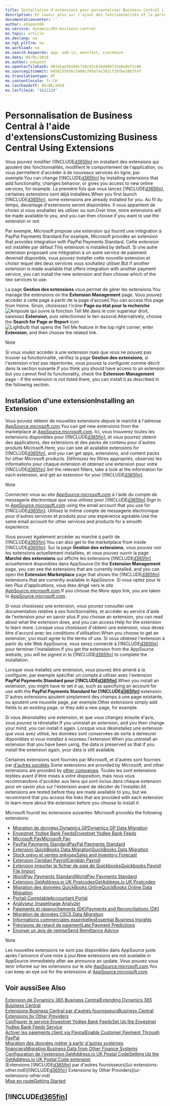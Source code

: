 ```yaml
---
title: Installation d'extensions pour personnaliser Business Central | Microsoft Docs
description: En savoir plus sur l'ajout des fonctionnalités et la personnalisation de Business Central en installant des extensions.
documentationcenter: ''
author: edupont04
ms.service: dynamics365-business-central
ms.topic: article
ms.devlang: na
ms.tgt_pltfrm: na
ms.workload: na
ms.search.keywords: app, add-in, manifest, customize
ms.date: 04/01/2019
ms.author: edupont
ms.openlocfilehash: d03d1aa3910dc73dc61c61bdd66725e8e8af3c66
ms.sourcegitcommit: 04581558f6c5488c705a7ac392cf297be10b5f4f
ms.translationtype: HT
ms.contentlocale: fr-CH
ms.lasthandoff: 06/06/2019
ms.locfileid: "1621129"
---
```

# <a name="customizing-business-central-using-extensions"></a><span data-ttu-id="fe052-103">Personnalisation de Business Central à l'aide d'extensions</span><span class="sxs-lookup"><span data-stu-id="fe052-103">Customizing Business Central Using Extensions</span></span>
<span data-ttu-id="fe052-104">Vous pouvez modifier [!INCLUDE[d365fin](includes/d365fin_md.md)] en installant des extensions qui ajoutent des fonctionnalités, modifient le comportement de l'application, ou vous permettent d'accéder à de nouveaux services en ligne, par exemple.</span><span class="sxs-lookup"><span data-stu-id="fe052-104">You can change [!INCLUDE[d365fin](includes/d365fin_md.md)] by installing extensions that add functionality, changes behavior, or gives you access to new online services, for example.</span></span>
<span data-ttu-id="fe052-105">La première fois que vous lancez [!INCLUDE[d365fin](includes/d365fin_md.md)], certaines extensions sont déjà installées.</span><span class="sxs-lookup"><span data-stu-id="fe052-105">When you first launch [!INCLUDE[d365fin](includes/d365fin_md.md)], some extensions are already installed for you.</span></span> <span data-ttu-id="fe052-106">Au fil du temps, davantage d'extensions seront disponibles. Il vous appartient de choisir si vous souhaitez les utiliser ou non.</span><span class="sxs-lookup"><span data-stu-id="fe052-106">Over time, more extensions will be made available to you, and you can then choose if you want to use the extension or not.</span></span>

<span data-ttu-id="fe052-107">Par exemple, Microsoft propose une extension qui fournit une intégration à PayPal Payments Standard.</span><span class="sxs-lookup"><span data-stu-id="fe052-107">For example, Microsoft provides an extension that provides integration with PayPal Payments Standard.</span></span> <span data-ttu-id="fe052-108">Cette extension est installée par défaut.</span><span class="sxs-lookup"><span data-stu-id="fe052-108">This extension is installed by default.</span></span>
<span data-ttu-id="fe052-109">Si une autre extension proposant une intégration à un autre service de paiement devenait disponible, vous pouvez installer cette nouvelle extension et choisir lequel des deux services vous souhaitez utiliser.</span><span class="sxs-lookup"><span data-stu-id="fe052-109">But if another extension is made available that offers integration with another payment service, you can install the new extension and then choose which of the two services to use.</span></span>  

<span data-ttu-id="fe052-110">La page **Gestion des extensions** vous permet de gérer les extensions.</span><span class="sxs-lookup"><span data-stu-id="fe052-110">You manage the extensions on the **Extension Management** page.</span></span> <span data-ttu-id="fe052-111">Vous pouvez accéder à cette page à partir de la page d'accueil.</span><span class="sxs-lookup"><span data-stu-id="fe052-111">You can access this page from Home.</span></span> <span data-ttu-id="fe052-112">Sinon, choisissez l'icône **Page ou état pour la recherche** ![Ampoule qui ouvre la fonction Tell Me](media/ui-search/search_small.png "Dites-moi ce que vous voulez faire") dans le coin supérieur droit, saisissez **Extension**, puis sélectionnez le lien associé.</span><span class="sxs-lookup"><span data-stu-id="fe052-112">Alternatively, choose the **Search for Page or Report** icon ![Lightbulb that opens the Tell Me feature](media/ui-search/search_small.png "Tell me what you want to do") in the top right corner, enter **Extension**, and then choose the related link.</span></span>  

> [!NOTE]  
>   <span data-ttu-id="fe052-113">Si vous voulez accéder à une extension mais que vous ne pouvez pas trouver sa fonctionnalité, vérifiez la page **Gestion des extensions**, si l'extension n'est pas répertoriée, vous pouvez la configurer comme décrit dans la section suivante.</span><span class="sxs-lookup"><span data-stu-id="fe052-113">If you think you should have access to an extension but you cannot find its functionality, check the **Extension Management** page - if the extension is not listed there, you can install it as described in the following section.</span></span>  

## <a name="installing-an-extension"></a><span data-ttu-id="fe052-114">Installation d'une extension</span><span class="sxs-lookup"><span data-stu-id="fe052-114">Installing an Extension</span></span>
<span data-ttu-id="fe052-115">Vous pouvez obtenir de nouvelles extensions depuis le marché à l'adresse [AppSource.microsoft.com](https://appsource.microsoft.com/en-us/marketplace/apps?src=dynamics365website&product=dynamics-365-business-central).</span><span class="sxs-lookup"><span data-stu-id="fe052-115">You can get new extensions from the marketplace at [AppSource.microsoft.com](https://appsource.microsoft.com/en-us/marketplace/apps?src=dynamics365website&product=dynamics-365-business-central).</span></span> <span data-ttu-id="fe052-116">Ici, vous trouverez toutes les extensions disponibles pour [!INCLUDE[d365fin](includes/d365fin_md.md)], et vous pourrez obtenir des applications, des extensions et des packs de contenu pour d'autres produits Microsoft.</span><span class="sxs-lookup"><span data-stu-id="fe052-116">Here, you can see all available extensions for [!INCLUDE[d365fin](includes/d365fin_md.md)], and you can get apps, extensions, and content packs for other Microsoft products.</span></span> <span data-ttu-id="fe052-117">Définissez les filtres appropriés, observez les informations pour chaque extension et obtenez une extension pour votre [!INCLUDE[d365fin](includes/d365fin_md.md)].</span><span class="sxs-lookup"><span data-stu-id="fe052-117">Set the relevant filters, take a look at the information for each extension, and get an extension for your [!INCLUDE[d365fin](includes/d365fin_md.md)].</span></span>  
> [!NOTE]  
>   <span data-ttu-id="fe052-118">Connectez-vous au site [AppSource.microsoft.com](https://appsource.microsoft.com/) à l'aide du compte de messagerie électronique que vous utilisez pour [!INCLUDE[d365fin](includes/d365fin_md.md)].</span><span class="sxs-lookup"><span data-stu-id="fe052-118">Sign in to [AppSource.microsoft.com](https://appsource.microsoft.com/) using the email account that you use for [!INCLUDE[d365fin](includes/d365fin_md.md)].</span></span> <span data-ttu-id="fe052-119">Utilisez le même compte de messagerie électronique pour d'autres services et produits pour une expérience agréable.</span><span class="sxs-lookup"><span data-stu-id="fe052-119">Use the same email account for other services and products for a smooth experience.</span></span>  

<span data-ttu-id="fe052-120">Vous pouvez également accéder au marché à partir de [!INCLUDE[d365fin](includes/d365fin_md.md)].</span><span class="sxs-lookup"><span data-stu-id="fe052-120">You can also get to the marketplace from inside [!INCLUDE[d365fin](includes/d365fin_md.md)].</span></span> <span data-ttu-id="fe052-121">Sur la page **Gestion des extensions**, vous pouvez voir les extensions actuellement installées, et vous pouvez ouvrir la page **Marché des extensions** qui affiche les extensions [!INCLUDE[d365fin](includes/d365fin_md.md)] actuellement disponibles dans AppSource.</span><span class="sxs-lookup"><span data-stu-id="fe052-121">On the **Extension Management** page, you can see the extensions that are currently installed, and you can open the **Extension Marketplace** page that shows the [!INCLUDE[d365fin](includes/d365fin_md.md)] extensions that are currently available in AppSource.</span></span> <span data-ttu-id="fe052-122">Si vous optez pour le lien *Plus d'applications*, vous êtes dirigé vers le site [AppSource.microsoft.com](https://appsource.microsoft.com/en-us/marketplace/apps?product=dynamics-365%3Bdynamics-365-for-financials&page=1).</span><span class="sxs-lookup"><span data-stu-id="fe052-122">If you choose the *More apps* link, you are taken to [AppSource.microsoft.com](https://appsource.microsoft.com/en-us/marketplace/apps?product=dynamics-365%3Bdynamics-365-for-financials&page=1).</span></span>  

<span data-ttu-id="fe052-123">Si vous choisissez une extension, vous pouvez consulter une documentation relative à ses fonctionnalités, et accéder au service d'aide de l'extension pour en savoir plus.</span><span class="sxs-lookup"><span data-stu-id="fe052-123">If you choose an extension, you can read about what the extension does, and you can access Help for the extension to learn more.</span></span> <span data-ttu-id="fe052-124">Lorsque vous choisissez d'obtenir une extension, vous devez être d'accord avec les conditions d'utilisation.</span><span class="sxs-lookup"><span data-stu-id="fe052-124">When you choose to get an extension, you must agree to the terms of use.</span></span> <span data-ttu-id="fe052-125">Si vous obtenez l'extension à partir du site Web AppSource, vous serez connecté à [!INCLUDE[d365fin](includes/d365fin_md.md)] pour terminer l'installation.</span><span class="sxs-lookup"><span data-stu-id="fe052-125">If you get the extension from the AppSource website, you will be signed in to [!INCLUDE[d365fin](includes/d365fin_md.md)] to complete the installation.</span></span>  

<span data-ttu-id="fe052-126">Lorsque vous installez une extension, vous pouvez être amené à la configurer, par exemple spécifier un compte à utiliser avec l'extension **PayPal Payments Standard pour [!INCLUDE[d365fin](includes/d365fin_md.md)]**.</span><span class="sxs-lookup"><span data-stu-id="fe052-126">When you install an extension, you might have to set it up, such as specifying an account for use with the **PayPal Payments Standard for [!INCLUDE[d365fin](includes/d365fin_md.md)]** extension.</span></span>
<span data-ttu-id="fe052-127">D'autres extensions ajoutent simplement des champs à une page existante, ou ajoutent une nouvelle page, par exemple.</span><span class="sxs-lookup"><span data-stu-id="fe052-127">Other extensions simply add fields to an existing page, or they add a new page, for example.</span></span>   

<span data-ttu-id="fe052-128">Si vous désinstallez une extension, et que vous changez ensuite d'avis, vous pouvez la réinstaller.</span><span class="sxs-lookup"><span data-stu-id="fe052-128">If you uninstall an extension, and you then change your mind, you can install it again.</span></span> <span data-ttu-id="fe052-129">Lorsque vous désinstallez une extension que vous avez utilisé, les données sont conservées de sorte à demeurer disponibles si vous installez à nouveau l'extension.</span><span class="sxs-lookup"><span data-stu-id="fe052-129">When you uninstall an extension that you have been using, the data is preserved so that if you install the extension again, your data is still available.</span></span>  

<span data-ttu-id="fe052-130">Certaines extensions sont fournies par Microsoft, et d'autres sont fournies par [d'autres sociétés](ui-extensions-other.md).</span><span class="sxs-lookup"><span data-stu-id="fe052-130">Some extensions are provided by Microsoft, and other extensions are provided by [other companies](ui-extensions-other.md).</span></span> <span data-ttu-id="fe052-131">Toutes les sont extensions testées avant d'être mises à votre disposition, mais nous vous recommandons d'accéder aux liens qui sont inclus dans chaque extension pour en savoir plus sur l'extension avant de décider de l'installer.</span><span class="sxs-lookup"><span data-stu-id="fe052-131">All extensions are tested before they are made available to you, but we recommend that you access the links that are provided with each extension to learn more about the extension before you choose to install it.</span></span>  

<span data-ttu-id="fe052-132">Microsoft fournit les extensions suivantes :</span><span class="sxs-lookup"><span data-stu-id="fe052-132">Microsoft provides the following extensions:</span></span>  

* [<span data-ttu-id="fe052-133">Migration de données Dynamics GP</span><span class="sxs-lookup"><span data-stu-id="fe052-133">Dynamics GP Data Migration</span></span>](ui-extensions-dynamicsgp-data-migration.md)  
* [<span data-ttu-id="fe052-134">Envestnet Yodlee Bank Feeds</span><span class="sxs-lookup"><span data-stu-id="fe052-134">Envestnet Yodlee Bank Feeds</span></span>](ui-extensions-yodlee-bank-feeds.md)  
* [<span data-ttu-id="fe052-135">Microsoft Pay</span><span class="sxs-lookup"><span data-stu-id="fe052-135">Microsoft Pay</span></span>](ui-extensions-microsoft-pay-payments.md)  
* [<span data-ttu-id="fe052-136">PayPal Payments Standard</span><span class="sxs-lookup"><span data-stu-id="fe052-136">PayPal Payments Standard</span></span>](ui-extensions-paypal-payments-standard.md)  
* [<span data-ttu-id="fe052-137">Extension QuickBooks Data Migration</span><span class="sxs-lookup"><span data-stu-id="fe052-137">QuickBooks Data Migration</span></span>](ui-extensions-quickbooks-data-migration.md)  
* [<span data-ttu-id="fe052-138">Stock prévu et ventes prévues</span><span class="sxs-lookup"><span data-stu-id="fe052-138">Sales and Inventory Forecast</span></span>](ui-extensions-sales-forecast.md)  
* [<span data-ttu-id="fe052-139">Extension Ceridian Payroll</span><span class="sxs-lookup"><span data-stu-id="fe052-139">Ceridian Payroll</span></span>](ui-extensions-ceridian-payroll.md)  
* [<span data-ttu-id="fe052-140">Extension Importer le fichier de paie de Quickbooks</span><span class="sxs-lookup"><span data-stu-id="fe052-140">Quickbooks Payroll File Import</span></span>](ui-extensions-quickbooks-payroll.md)  
* [<span data-ttu-id="fe052-141">WorldPay Payments Standard</span><span class="sxs-lookup"><span data-stu-id="fe052-141">WorldPay Payments Standard</span></span>](ui-extensions-worldpay-payments-standard.md)  
* [<span data-ttu-id="fe052-142">Extension GetAddress.io UK Postcodes</span><span class="sxs-lookup"><span data-stu-id="fe052-142">GetAddress.io UK Postcodes</span></span>](ui-extensions-getaddressio.md)  
* [<span data-ttu-id="fe052-143">Migration des données QuickBooks Online</span><span class="sxs-lookup"><span data-stu-id="fe052-143">QuickBooks Online Data Migration</span></span>](ui-extensions-quickbooks-online-data-migration.md)  
* [<span data-ttu-id="fe052-144">Portail Comptable</span><span class="sxs-lookup"><span data-stu-id="fe052-144">Accountant Portal</span></span>](ui-extensions-accountant-portal.md)  
* [<span data-ttu-id="fe052-145">Analyseur Image</span><span class="sxs-lookup"><span data-stu-id="fe052-145">Image Analyzer</span></span>](ui-extensions-image-analyzer.md)  
* [<span data-ttu-id="fe052-146">Paiements et rapprochements (DK)</span><span class="sxs-lookup"><span data-stu-id="fe052-146">Payments and Reconciliations (DK)</span></span>](ui-extensions-payments-reconciliation-formats-dk.md)  
* [<span data-ttu-id="fe052-147">Migration de données C5</span><span class="sxs-lookup"><span data-stu-id="fe052-147">C5 Data Migration</span></span>](ui-extensions-c5-data-migration.md)  
* [<span data-ttu-id="fe052-148">Informations commerciales essentielles</span><span class="sxs-lookup"><span data-stu-id="fe052-148">Essential Business Insights</span></span>](ui-extensions-essential-business-insights.md)  
* [<span data-ttu-id="fe052-149">Prévisions de retard de paiement</span><span class="sxs-lookup"><span data-stu-id="fe052-149">Late Payment Predictions</span></span>](ui-extensions-late-payment-prediction.md  )
* [<span data-ttu-id="fe052-150">Envoyer un avis de remise</span><span class="sxs-lookup"><span data-stu-id="fe052-150">Send Remittance Advice</span></span>](ui-extensions-send-remittance-advice.md)

> [!NOTE]  
>  <span data-ttu-id="fe052-151">Les nouvelles extensions ne sont pas disponibles dans AppSource juste après l'annonce d'une mise à jour.</span><span class="sxs-lookup"><span data-stu-id="fe052-151">New extensions are not available in AppSource immediately after we announce an update.</span></span> <span data-ttu-id="fe052-152">Vous pouvez vous tenir informé sur les extensions sur le site [AppSource.microsoft.com](https://appsource.microsoft.com/en-us/marketplace/apps?product=dynamics-365%3Bdynamics-365-for-financials&page=1).</span><span class="sxs-lookup"><span data-stu-id="fe052-152">You can keep an eye out for the extensions at [AppSource.microsoft.com](https://appsource.microsoft.com/en-us/marketplace/apps?product=dynamics-365%3Bdynamics-365-for-financials&page=1).</span></span>

## <a name="see-also"></a><span data-ttu-id="fe052-153">Voir aussi</span><span class="sxs-lookup"><span data-stu-id="fe052-153">See Also</span></span>
[<span data-ttu-id="fe052-154">Extension de Dynamics 365 Business Central</span><span class="sxs-lookup"><span data-stu-id="fe052-154">Extending Dynamics 365 Business Central</span></span>](about-develop-extensions.md)  
[<span data-ttu-id="fe052-155">Extensions Business Central par d'autres fournisseurs</span><span class="sxs-lookup"><span data-stu-id="fe052-155">Business Central Extensions by Other Providers</span></span>](ui-extensions-other.md)  
[<span data-ttu-id="fe052-156">Configurer le service Envestnet Yodlee Bank Feeds</span><span class="sxs-lookup"><span data-stu-id="fe052-156">Set Up the Envestnet Yodlee Bank Feeds Service</span></span>](bank-how-setup-bank-statement-service.md)  
[<span data-ttu-id="fe052-157">Activer les paiements client via Paypal</span><span class="sxs-lookup"><span data-stu-id="fe052-157">Enable Customer Payment Through PayPal</span></span>](sales-how-enable-payment-service-extensions.md)  
[<span data-ttu-id="fe052-158">Migration des données métier à partir d'autres systèmes financiers</span><span class="sxs-lookup"><span data-stu-id="fe052-158">Migrating Business Data from Other Finance Systems</span></span>](across-import-data-configuration-packages.md)  
[<span data-ttu-id="fe052-159">Configuration de l'extension GetAddress.io UK Postal Code</span><span class="sxs-lookup"><span data-stu-id="fe052-159">Setting Up the GetAddress.io UK Postal Code extension</span></span>](LocalFunctionality/UnitedKingdom/uk-setup-postal-code-service.md)  
<span data-ttu-id="fe052-160">[Extensions [!INCLUDE[d365fin](includes/d365fin_md.md)] par d'autres fournisseurs](ui-extensions-other.md)</span><span class="sxs-lookup"><span data-stu-id="fe052-160">[[!INCLUDE[d365fin](includes/d365fin_md.md)] Extensions by Other Providers](ui-extensions-other.md)</span></span>  
[<span data-ttu-id="fe052-161">Mise en route</span><span class="sxs-lookup"><span data-stu-id="fe052-161">Getting Started</span></span>](product-get-started.md)  

## [!INCLUDE[d365fin](includes/free_trial_md.md)]  
